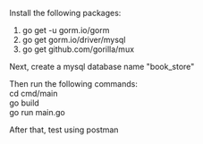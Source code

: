 Install the following packages:
1. go get -u gorm.io/gorm
2. go get gorm.io/driver/mysql
3. go get github.com/gorilla/mux

Next, create a mysql database name "book_store"

Then run the following commands:  
cd cmd/main  
go build  
go run main.go  

After that, test using postman